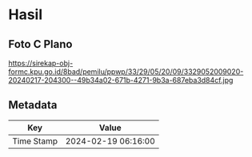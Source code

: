 # Hasil

## Foto C Plano

https://sirekap-obj-formc.kpu.go.id/8bad/pemilu/ppwp/33/29/05/20/09/3329052009020-20240217-204300--49b34a02-671b-4271-9b3a-687eba3d84cf.jpg


## Metadata

| Key        | Value               |
| ---------- | ------------------- |
| Time Stamp | 2024-02-19 06:16:00 |



